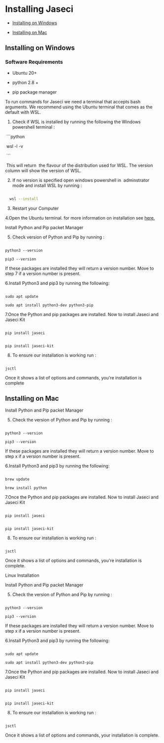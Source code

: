 # Installing Jaseci



- [Installing on Windows](#installing-on-windows)

- [Installing on Mac](#installing-on-mac)



## Installing on Windows



### Software Requirements

- Ubuntu 20+

- python 2.8 +

- pip package manager



To run commands for Jaseci we need a terminal that accepts bash arguments. We recommend using the Ubuntu terminal that comes as the default with WSL.



1. Check if WSL is installed by running the following the Windows powershell terminal :



 ```python

 wsl -l -v

 ```

 This will return  the flavour of the distribution used for WSL. The version column will show the version of WSL.



2. If no version is specified open windows powershell in  adminstrator mode and install WSL by running :



```bash

  wsl --install

````



3. Restart your Computer



4.Open the Ubuntu terminal. for more information on installation see [here.](https://docs.microsoft.com/en-us/windows/wsl/install)



 Install Python and Pip packet Manager



5. Check version of Python and Pip by running :

```

python3 --version

pip3 --version

```

If these packages are installed they will return a version number. Move to step 7 if a version number is present.



6.Install Python3 and pip3 by running the following:

```

sudo apt update

sudo apt install python3-dev python3-pip

```

7.Once the Python and pip packages are installed. Now to install Jaseci and Jaseci Kit

```

pip install jaseci

```

```

pip install jaseci-kit

```



8. To ensure our installation is working run :

```

jsctl

```

Once it shows a list of options and commands, you're installation is complete





## Installing on Mac



Install Python and Pip packet Manager



5. Check the version of Python and Pip by running :

```

python3 --version

pip3 --version

```

If these packages are installed they will return a version number. Move to step x if a version number is present.



6.Install Python3 and pip3 by running the following:

```

brew update

brew install python

```

7.Once the Python and pip packages are installed. Now to install Jaseci and Jaseci Kit

```

pip install jaseci

```

```

pip install jaseci-kit

```



8. To ensure our installation is working run :

```

jsctl

```

Once it shows a list of options and commands, you're installation is complete.



 Linux Installation







Install Python and Pip packet Manager



5. Check the version of Python and Pip by running :

```

python3 --version

pip3 --version

```

If these packages are installed they will return a version number. Move to step x if a version number is present.



6.Install Python3 and pip3 by running the following:

```

sudo apt update

sudo apt install python3-dev python3-pip

```

7.Once the Python and pip packages are installed. Now to install Jaseci and Jaseci Kit

```

pip install jaseci

```

```

pip install jaseci-kit

```



8. To ensure our installation is working run :

```

jsctl

```

Once it shows a list of options and commands, your installation is complete.



